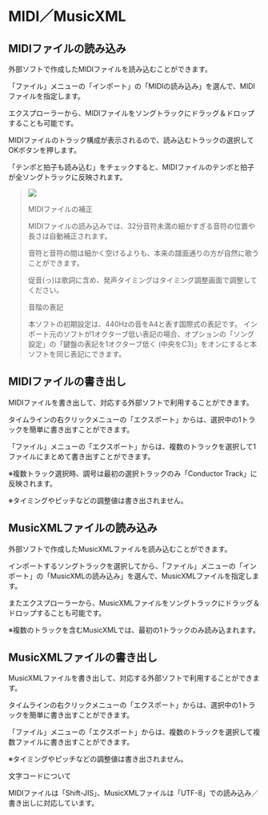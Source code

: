 



 MIDI／MusicXML
===============


  



 MIDIファイルの読み込み
---------------


 外部ソフトで作成したMIDIファイルを読み込むことができます。
   

 「ファイル」メニューの「インポート」の「MIDIの読み込み」を選んで、MIDIファイルを指定します。
   

 エクスプローラーから、MIDIファイルをソングトラックにドラッグ＆ドロップすることも可能です。
   

  

 MIDIファイルのトラック構成が表示されるので、読み込むトラックの選択してOKボタンを押します。
   

 「テンポと拍子も読み込む」をチェックすると、MIDIファイルのテンポと拍子が全ソングトラックに反映されます。
   

  


> 
> 
> ![](../../image/midi.png)
> 
> 
> 
>  MIDIファイルの補正
>  
> 
>  MIDIファイルの読み込みでは、32分音符未満の細かすぎる音符の位置や長さは自動補正されます。
>    
> 
>  音符と音符の間は細かく空けるよりも、本来の譜面通りの方が自然に歌うことができます。
>    
> 
>  促音(っ)は歌詞に含め、発声タイミングはタイミング調整画面で調整してください。
>    
> 
> 
> 
> 
> 
> 
> 
>  音階の表記
>  
> 
>  本ソフトの初期設定は、440Hzの音をA4と表す国際式の表記です。
> インポート元のソフトが1オクターブ低い表記の場合、オプションの「ソング設定」の「鍵盤の表記を1オクターブ低く (中央をC3)」をオンにすると本ソフトを同じ表記にできます。
>    
> 
> 
> 
> 
> 
> 



 MIDIファイルの書き出し
---------------


 MIDIファイルを書き出して、対応する外部ソフトで利用することができます。
   

 タイムラインの右クリックメニューの「エクスポート」からは、選択中の1トラックを簡単に書き出すことができます。
   

 「ファイル」メニューの「エクスポート」からは、複数のトラックを選択して1ファイルにまとめて書き出すことができます。
   

 ※複数トラック選択時、調号は最初の選択トラックのみ「Conductor Track」に反映されます。
   

 ※タイミングやピッチなどの調整値は書き出されません。
   


 MusicXMLファイルの読み込み
-------------------


 外部ソフトで作成したMusicXMLファイルを読み込むことができます。
   

 インポートするソングトラックを選択してから、「ファイル」メニューの「インポート」の「MusicXMLの読み込み」を選んで、MusicXMLファイルを指定します。
   

 またエクスプローラーから、MusicXMLファイルをソングトラックにドラッグ＆ドロップすることも可能です。
   

 ※複数のトラックを含むMusicXMLでは、最初の1トラックのみ読み込まれます。
   


 MusicXMLファイルの書き出し
-------------------


 MusicXMLファイルを書き出して、対応する外部ソフトで利用することができます。
   

 タイムラインの右クリックメニューの「エクスポート」からは、選択中の1トラックを簡単に書き出すことができます。
   

 「ファイル」メニューの「エクスポート」からは、複数のトラックを選択して複数ファイルに書き出すことができます。
   

 ※タイミングやピッチなどの調整値は書き出されません。
   



 文字コードについて
 

 MIDIファイルは「Shift-JIS」、MusicXMLファイルは「UTF-8」での読み込み／書き出しに対応しています。
 







